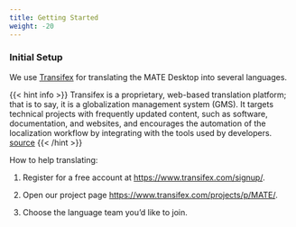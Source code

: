 ```yaml
---
title: Getting Started
weight: -20
---
```


### Initial Setup

We use [Transifex](https://www.transifex.com) for translating the MATE Desktop into several languages.

{{< hint info >}}
Transifex is a proprietary, web-based translation platform; that is to say, it is a globalization management system (GMS). It targets technical projects with frequently updated content, such as software, documentation, and websites, and encourages the automation of the localization workflow by integrating with the tools used by developers. [source](<https://en.wikipedia.org/wiki/Transifex>)
{{< /hint >}}

How to help translating:

1. Register for a free account at <https://www.transifex.com/signup/>.

2. Open our project page <https://www.transifex.com/projects/p/MATE/>.

3. Choose the language team you’d like to join.
